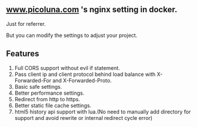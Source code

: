 ## www.picoluna.com 's nginx setting in docker.

Just for referrer.

But you can modify the settings to adjust your project.

## Features

1. Full CORS support without evil if statement.
2. Pass client ip and client protocol behind load balance with X-Forwarded-For and X-Forwarded-Proto.
3. Basic safe settings.
4. Better performance settings.
5. Redirect from http to https.
6. Better static file cache settings.
7. html5 history api support with lua.(No need to manually add directory for support and avoid rewrite or internal redirect cycle error)

